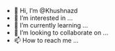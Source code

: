 - 👋 Hi, I’m @Khushnazd
- 👀 I’m interested in ...
- 🌱 I’m currently learning ...
- 💞️ I’m looking to collaborate on ...
- 📫 How to reach me ...

<!---
Khushnazd/Khushnazd is a ✨ special ✨ repository because its `README.md` (this file) appears on your GitHub profile.
You can click the Preview link to take a look at your changes.
--->
